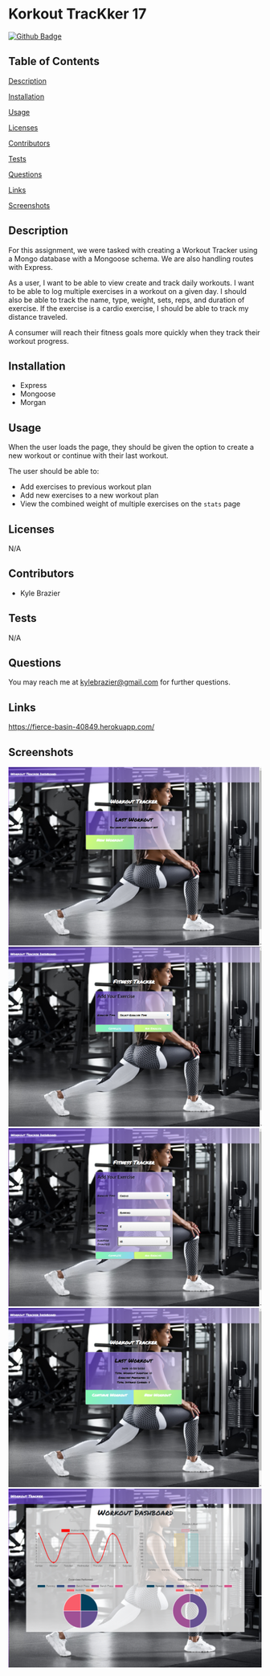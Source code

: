 # Korkout TracKker 17


[![Github Badge](https://img.shields.io/badge/GitHub-Profile-blueviolet?style=plastic&logo=appveyor)](https://github.com/kbrazier2)


## Table of Contents


[Description](#Description)

[Installation](#Installation)

[Usage](#Usage)

[Licenses](#Licenses)

[Contributors](#Contributors)

[Tests](#Tests)

[Questions](#Questions)

[Links](#Links)

[Screenshots](#Screenshots)

## Description

For this assignment, we were tasked with creating a Workout Tracker using a Mongo database with a Mongoose schema. We are also handling routes with Express.

As a user, I want to be able to view create and track daily workouts. I want to be able to log multiple exercises in a workout on a given day. I should also be able to track the name, type, weight, sets, reps, and duration of exercise. If the exercise is a cardio exercise, I should be able to track my distance traveled.

A consumer will reach their fitness goals more quickly when they track their workout progress.

## Installation

- Express
- Mongoose
- Morgan


## Usage

When the user loads the page, they should be given the option to create a new workout or continue with their last workout.

The user should be able to:

- Add exercises to previous workout plan
- Add new exercises to a new workout plan
- View the combined weight of multiple exercises on the `stats` page


## Licenses

N/A


## Contributors

- Kyle Brazier

## Tests

N/A

## Questions

You may reach me at kylebrazier@gmail.com for further questions.

## Links

https://fierce-basin-40849.herokuapp.com/

## Screenshots
![screenshot1](./public/images/2020-10-25.png)
![screenshot2](./public/images/2020-10-25_(1).png)
![screenshot3](./public/images/2020-10-25_(2).png)
![screenshot4](./public/images/2020-10-25_(3).png)
![screenshot5](./public/images/2020-10-25_(4).png)